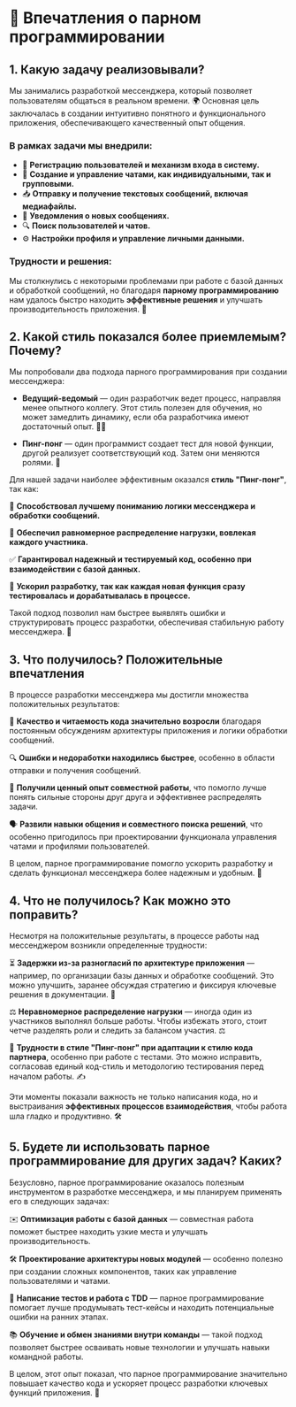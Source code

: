 # 💬 Впечатления о парном программировании

## 1. Какую задачу реализовывали?

Мы занимались разработкой мессенджера, который позволяет пользователям общаться в реальном времени. 🌍 Основная цель заключалась в создании интуитивно понятного и функционального приложения, обеспечивающего качественный опыт общения.

### В рамках задачи мы внедрили:
- 📝 **Регистрацию пользователей и механизм входа в систему.**
- 💬 **Создание и управление чатами, как индивидуальными, так и групповыми.**
- 📥 **Отправку и получение текстовых сообщений, включая медиафайлы.**
- 🔔 **Уведомления о новых сообщениях.**
- 🔍 **Поиск пользователей и чатов.**
- ⚙️ **Настройки профиля и управление личными данными.**

### Трудности и решения:
Мы столкнулись с некоторыми проблемами при работе с базой данных и обработкой сообщений, но благодаря **парному программированию** нам удалось быстро находить **эффективные решения** и улучшать производительность приложения. 🚀

## 2. Какой стиль показался более приемлемым? Почему?

Мы попробовали два подхода парного программирования при создании мессенджера:

- **Ведущий-ведомый** — один разработчик ведет процесс, направляя менее опытного коллегу. Этот стиль полезен для обучения, но может замедлить динамику, если оба разработчика имеют достаточный опыт. 🧑‍🏫

- **Пинг-понг** — один программист создает тест для новой функции, другой реализует соответствующий код. Затем они меняются ролями. 🔄

Для нашей задачи наиболее эффективным оказался **стиль "Пинг-понг"**, так как:

🎯 **Способствовал лучшему пониманию логики мессенджера и обработки сообщений.**

🔄 **Обеспечил равномерное распределение нагрузки, вовлекая каждого участника.**

✅ **Гарантировал надежный и тестируемый код, особенно при взаимодействии с базой данных.**

🚀 **Ускорил разработку, так как каждая новая функция сразу тестировалась и дорабатывалась в процессе.**

Такой подход позволил нам быстрее выявлять ошибки и структурировать процесс разработки, обеспечивая стабильную работу мессенджера. 🌟

## 3. Что получилось? Положительные впечатления

В процессе разработки мессенджера мы достигли множества положительных результатов:

💬 **Качество и читаемость кода значительно возросли** благодаря постоянным обсуждениям архитектуры приложения и логики обработки сообщений.

🔍 **Ошибки и недоработки находились быстрее**, особенно в области отправки и получения сообщений.

🤝 **Получили ценный опыт совместной работы**, что помогло лучше понять сильные стороны друг друга и эффективнее распределять задачи.

🗣️ **Развили навыки общения и совместного поиска решений**, что особенно пригодилось при проектировании функционала управления чатами и профилями пользователей.

В целом, парное программирование помогло ускорить разработку и сделать функционал мессенджера более надежным и удобным. 💪

## 4. Что не получилось? Как можно это поправить?

Несмотря на положительные результаты, в процессе работы над мессенджером возникли определенные трудности:

⏳ **Задержки из-за разногласий по архитектуре приложения** — например, по организации базы данных и обработке сообщений. Это можно улучшить, заранее обсуждая стратегию и фиксируя ключевые решения в документации. 📜

⚖️ **Неравномерное распределение нагрузки** — иногда один из участников выполнял больше работы. Чтобы избежать этого, стоит четче разделять роли и следить за балансом участия. ⚖️

🔄 **Трудности в стиле "Пинг-понг" при адаптации к стилю кода партнера**, особенно при работе с тестами. Это можно исправить, согласовав единый код-стиль и методологию тестирования перед началом работы. ✍️

Эти моменты показали важность не только написания кода, но и выстраивания **эффективных процессов взаимодействия**, чтобы работа шла гладко и продуктивно. 🛠️

## 5. Будете ли использовать парное программирование для других задач? Каких?

Безусловно, парное программирование оказалось полезным инструментом в разработке мессенджера, и мы планируем применять его в следующих задачах:

✉️ **Оптимизация работы с базой данных** — совместная работа поможет быстрее находить узкие места и улучшать производительность.

🛠️ **Проектирование архитектуры новых модулей** — особенно полезно при создании сложных компонентов, таких как управление пользователями и чатами.

🧪 **Написание тестов и работа с TDD** — парное программирование помогает лучше продумывать тест-кейсы и находить потенциальные ошибки на ранних этапах.

📚 **Обучение и обмен знаниями внутри команды** — такой подход позволяет быстрее осваивать новые технологии и улучшать навыки командной работы.

В целом, этот опыт показал, что парное программирование значительно повышает качество кода и ускоряет процесс разработки ключевых функций приложения. 🚀
